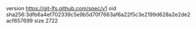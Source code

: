 version https://git-lfs.github.com/spec/v1
oid sha256:3dfb6a4ef702339c5e9b5d70f7663af6a22f5c3e2199d628a2e2de2acf657699
size 2722
